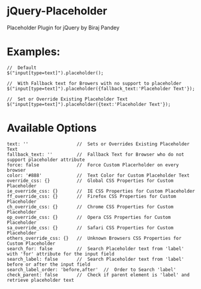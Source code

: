 jQuery-Placeholder
==================

Placeholder Plugin for jQuery by Biraj Pandey



Examples:
=========

    //  Default
    $("input[type=text]").placeholder();
    
    //  With Fallback text for Browers with no support to placeholder
    $("input[type=text]").placeholder({fallback_text:'Placeholder Text'});
    
    //  Set or Override Existing Placeholder Text
    $("input[type=text]").placeholder({text:'Placeholder Text'});


Available Options
=================
    text: ''                  //  Sets or Overrides Existing Placeholder Text
    fallback_text: ''         //  Fallback Text for Browser who do not support placeholder attribute
    force: false              //  Force Custom Placerholder on every browser
    color: '#888'             //  Text Color for Custom Placeholder Text
    override_css: {}          //  Global CSS Properties for Custom Placeholder
    ie_override_css: {}       //  IE CSS Properties for Custom Placeholder
    ff_override_css: {}       //  Firefox CSS Properties for Custom Placeholder
    ch_override_css: {}       //  Chrome CSS Properties for Custom Placeholder
    op_override_css: {}       //  Opera CSS Properties for Custom Placeholder
    sa_override_css: {}       //  Safari CSS Properties for Custom Placeholder
    others_override_css: {}   //  Unknown Browsers CSS Properties for Custom Placeholder
    search_for: false         //  Search Placeholder text from 'label' with 'for' attribute for the input field
    search_label: false       //  Search Placeholder text from 'label' before or after the input field
    search_label_order: 'before,after'  //  Order to Search 'label'
    check_parent: false       //  Check if parent element is 'label' and retrieve placeholder text
